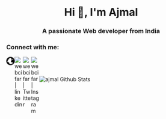 <h1 align="center">Hi 👋, I'm Ajmal</h1>
<h3 align="center">A passionate Web developer from India</h3>


  
### Connect with me:

[<img align="left" alt="webcifar.com" width="22px" src="https://raw.githubusercontent.com/iconic/open-iconic/master/svg/globe.svg" />][website]
[<img align="left" alt="webcifar | linkedin" width="22px" src="https://cdn.jsdelivr.net/npm/simple-icons@v3/icons/linkedin.svg" />][linkedin]
[<img align="left" alt="webcifar | Twitter" width="22px" src="https://cdn.jsdelivr.net/npm/simple-icons@v3/icons/twitter.svg" />][twitter]
[<img align="left" alt="webcifar | Instagram" width="22px" src="https://cdn.jsdelivr.net/npm/simple-icons@v3/icons/instagram.svg" herf="https://instagram.com/ajmal_aju_vp?igshid=1mo2q125wdve" />][instagram]

<br />


<br />
<br />




<img align="left" alt="ajmal Github Stats" src="https://github-readme-stats.vercel.app/api?username=ajmalaju57&show_icons=true&hide_border=true" />

[website]: www.ajmalvp.ml
[linkedin]: https://linkedin.com/in/ajmalajuvp
[twitter]: https://twitter.com/AjmalajuVp
[instagram]: https://instagram.com/ajmal_aju_vp?igshid=1mo2q125wdve


